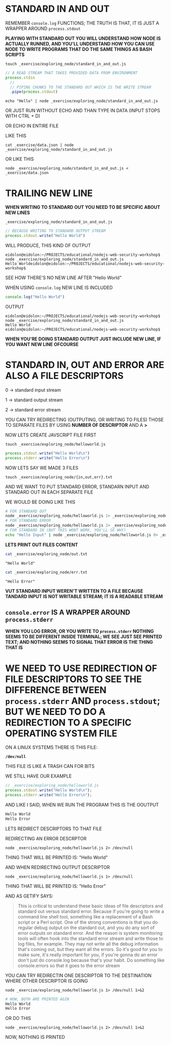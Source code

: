 # STANDARD IN AND OUT

REMEMBER `console.log` FUNCTIONS; THE TRUTH IS THAT, IT IS JUST A WRAPPER AROUND `process.stdout`

**PLAYING WITH STANDARD OUT YOU WILL UNDERSTAND HOW NODE IS ACTUALLY RUNNED, AND YOU'LL UNDERSTAND HOW YOU CAN USE NODE TO WRITE PROGRAMS THAT DO THE SAME THINGS AS BASH SCRIPTS**

```
touch _exercise/exploring_node/standard_in_and_out.js
```

```js
// A READ STREAM THAT TAKES PROVIDED DATA FROM ENVIRONMENT
process.stdin
  // 
  // PIPING CHUNKS TO THE STANDARD OUT WHICH IS THE WRITE STREAM
  .pipe(process.stdout)
```

```
echo "Hello" | node _exercise/exploring_node/standard_in_and_out.js
```

OR JUST RUN WITHOUT ECHO AND THAN TYPE IN DATA (INPUT STOPS WITH CTRL + D)

OR ECHO IN ENTIRE FILE

LIKE THIS

```
cat _exercise/data.json | node _exercise/exploring_node/standard_in_and_out.js
```

OR LIKE THIS

```
node _exercise/exploring_node/standard_in_and_out.js < _exercise/data.json
```

# TRAILING NEW LINE

**WHEN WRITING TO STANDARD OUT YOU NEED TO BE SPECIFIC ABOUT NEW LINES**

`_exercise/exploring_node/standard_in_and_out.js`

```js
// BECAUSE WRITING TO STANDARD OUTPUT STREAM
process.stdout.write("Hello World")
```

WILL PRODUCE, THIS KIND OF OUTPUT

```
eidolon@eidolon:~/PROJECTS/educational/nodejs-web-security-workshop$ node _exercise/exploring_node/standard_in_and_out.js 
Hello Worldeidolon@eidolon:~/PROJECTS/educational/nodejs-web-security-workshop$ 
```

SEE HOW THERE'S NO NEW LINE AFTER "Hello World"

WHEN USING `console.log` NEW LINE IS INCLUDED

```js
console.log("Hello World")
```

OUTPUT

```
eidolon@eidolon:~/PROJECTS/educational/nodejs-web-security-workshop$ node _exercise/exploring_node/standard_in_and_out.js 
Hello World
eidolon@eidolon:~/PROJECTS/educational/nodejs-web-security-workshop$ 
```

**WHEN YOU'RE DOING STANDARD OUTPUT JUST INCLUDE NEW LINE, IF YOU WANT NEW LINE OFCOURSE**

# STANDARD IN, OUT AND ERROR ARE ALSO A FILE DESCRIPTORS

0 → standard input stream

1 → standard output stream

2 → standard error stream

YOU CAN TRY REDIRECTING (OUTPUTING, OR WRITING TO FILES) THOSE TO SEPARATE FILES BY USING **NUMBER OF DESCRIPTOR** AND A **>**

NOW LETS CREATE JAVSCRIPT FILE FIRST

```
touch _exercise/exploring_node/helloworld.js
```

```js
process.stdout.write("Hello World\n")
process.stderr.write("Hello Error\n")
```

NOW LETS SAY WE MADE 3 FILES

```
touch _exercise/exploring_node/{in,out,err}.txt
```

AND WE WANT TO PUT STANDARD ERROR, STANDARN INPUT AND STANDARD OUT IN EACH SEPARATE FILE

WE WOULD BE DOING LIKE THIS

```bash
# FOR STANDARD OUT
node _exercise/exploring_node/helloworld.js 1> _exercise/exploring_node/out.txt
# FOR STANDARD ERROR
node _exercise/exploring_node/helloworld.js 2> _exercise/exploring_node/err.txt
# FOR STANDARD IN (BUT THIS WONT WORK, YOU'LL SE WHY)
echo "Hello Input" | node _exercise/exploring_node/helloworld.js 0> _exercise/exploring_node/in.txt
```

**LETS PRINT OUT FILES CONTENT**

```bash
cat _exercise/exploring_node/out.txt
```
```
"Hello World"
```

```bash
cat _exercise/exploring_node/err.txt
```
```
"Hello Error"
```

**VUT STANDARD INPUT WEREN'T WRITTEN TO A FILE BECAUSE TANDARD INPUT IS NOT WRITABLE STREAM; IT IS A READABLE STREAM**


## `console.error` IS A WRAPPER AROUND `process.stderr`

**WHEN YOU LOG ERROR, OR YOU WRITE TO `process.stderr` NOTHING SEEMS TO BE DIFFERENT INSIDE TERMINAL; WE SEE JUST SEE PRINTED TEXT; AND NOTHING SEEMS TO SIGNAL THAT ERROR IS THE THING THAT IS**

# WE NEED TO USE REDIRECTION OF FILE DESCRIPTORS TO SEE THE DIFFERENCE BETWEEN `process.stderr` AND `process.stdout`; BUT WE NEED TO DO A REDIRECTION TO A SPECIFIC OPERATING SYSTEM FILE

ON A LINUX SYSTEMS THERE IS THIS FILE:

**`/dev/null`**

THIS FILE IS LIKE A TRASH CAN FOR BITS

WE STILL HAVE OUR EXAMPLE

```js
// _exercise/exploring_node/helloworld.js
process.stdout.write("Hello World\n");
process.stderr.write("Hello Error\n");
```

AND LIKE I SAID, WHEN WE RUN THE PROGRAM THIS IS THE OOUTPUT

```bash
Hello World
Hello Error
```

LETS REDIRECT DESCRIPTORS TO THAT FILE

REDIRECTING AN ERROR DESCRPTOR

```
node _exercise/exploring_node/helloworld.js 2> /dev/null
```

THING THAT WILL BE PRINTED IS: "Hello World"

AND WHEN REDIRECTING OUTPUT DESCRIPTOR

```
node _exercise/exploring_node/helloworld.js 1> /dev/null
```

THING THAT WILL BE PRINTED IS: "Hello Error"

AND AS GETIFY SAYS:

> This is critical to understand these basic ideas of file descriptors and standard out versus standard error. Because if you're going to write a command line shell tool, something like a replacement of a Bash script or a Perl script. One of the strong conventions is that you do regular debug output on the standard out, and you do any sort of error outputs on standard error. And the reason is system monitoring tools will often hook into the standard error stream and write those to log files, for example. They may not write all the debug information that's coming out, but they want all the errors. So it's good for you to make sure, it's really important for you, if you're gonna do an error don't just do console.log because that's your habit. Do something like console.errors so that it goes to the error stream

YOU CAN TRY REDIRECTIN ONE DESCRIPTOR TO THE DESTINATION WHERE OTHER DESCRIPTOR IS GOING

```
node _exercise/exploring_node/helloworld.js 1> /dev/null 1>&2
```

```bash
# NOW, BOTH ARE PRINTED AGIN
Hello World
Hello Error
```

OR DO THIS

```
node _exercise/exploring_node/helloworld.js 2> /dev/null 1>&2
```

NOW, NOTHING IS PRINTED
